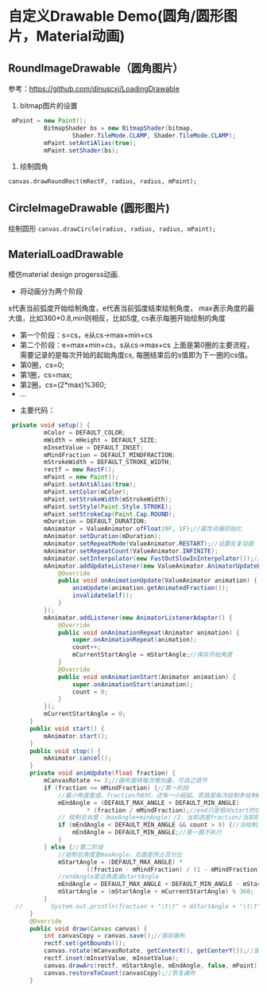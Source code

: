 # 自定义Drawable Demo(圆角/圆形图片，Material动画)
## RoundImageDrawable（圆角图片）
参考：https://github.com/dinuscxj/LoadingDrawable

1. bitmap图片的设置

```java
 mPaint = new Paint();
          BitmapShader bs = new BitmapShader(bitmap,
                  Shader.TileMode.CLAMP, Shader.TileMode.CLAMP);
          mPaint.setAntiAlias(true);
          mPaint.setShader(bs);
```

1. 绘制圆角

 ` canvas.drawRoundRect(mRectF, radius, radius, mPaint); `

## CircleImageDrawable (圆形图片)

绘制圆形
 ` canvas.drawCircle(radius, radius, radius, mPaint); `

## MaterialLoadDrawable

模仿material design progerss动画.

- 将动画分为两个阶段

s代表当前弧度开始绘制角度，e代表当前弧度结束绘制角度，
max表示角度的最大值，比如360*0.8,min则相反，比如5度,
cs表示每圈开始绘制的角度

* 第一个阶段：s=cs，e从cs->max+min+cs
* 第二个阶段：e=max+min+cs，s从cs->max+cs
上面是第0圈的主要流程，需要记录的是每次开始的起始角度cs,
每圈结束后的s值即为下一圈的cs值。
* 第0圈，cs=0;
* 第1圈，cs=max;
* 第2圈，cs=(2*max)%360;
* ...

- 主要代码：

```java
 private void setup() {
          mColor = DEFAULT_COLOR;
          mWidth = mHeight = DEFAULT_SIZE;
          mInsetValue = DEFAULT_INSET;
          mMindFraction = DEFAULT_MINDFRACTION;
          mStrokeWidth = DEFAULT_STROKE_WIDTH;
          rectf = new RectF();
          mPaint = new Paint();
          mPaint.setAntiAlias(true);
          mPaint.setColor(mColor);
          mPaint.setStrokeWidth(mStrokeWidth);
          mPaint.setStyle(Paint.Style.STROKE);
          mPaint.setStrokeCap(Paint.Cap.ROUND);
          mDuration = DEFAULT_DURATION;
          mAnimator = ValueAnimator.ofFloat(0F, 1F);//属性动画初始化
          mAnimator.setDuration(mDuration);
          mAnimator.setRepeatMode(ValueAnimator.RESTART);//设置反复动画
          mAnimator.setRepeatCount(ValueAnimator.INFINITE);
          mAnimator.setInterpolator(new FastOutSlowInInterpolator());//插值器
          mAnimator.addUpdateListener(new ValueAnimator.AnimatorUpdateListener() {
              @Override
              public void onAnimationUpdate(ValueAnimator animation) {
                  animUpdate(animation.getAnimatedFraction());
                  invalidateSelf();
              }
          });
          mAnimator.addListener(new AnimatorListenerAdapter() {
              @Override
              public void onAnimationRepeat(Animator animation) {
                  super.onAnimationRepeat(animation);
                  count++;
                  mCurrentStartAngle = mStartAngle;//保存开始角度
              }
              @Override
              public void onAnimationStart(Animator animation) {
                  super.onAnimationStart(animation);
                  count = 0;
              }
          });
          mCurrentStartAngle = 0;
      }
      public void start() {
          mAnimator.start();
      }
      public void stop() {
          mAnimator.cancel();
      }
      private void animUpdate(float fraction) {
          mCanvasRotate += 2;//画布旋转每次增加量，可自己调节
          if (fraction <= mMindFraction) {//第一阶段
              //最小角度是值，fraction为0时，还有一小段弧。思路是每次绘制多绘制minAngle的角度
              mEndAngle = (DEFAULT_MAX_ANGLE + DEFAULT_MIN_ANGLE)
                      * (fraction / mMindFraction);//end只是相对start的位移
              // 绘制总长度：（maxAngle+minAngle）/2，当前进度fraction/当前阶段百分比
              if (mEndAngle < DEFAULT_MIN_ANGLE && count > 0) {//当绘制角度小于最小角度时，绘制最小角度
                  mEndAngle = DEFAULT_MIN_ANGLE;//第一圈不执行
              }
          } else {//第二阶段
              //绘制总角度是maxAngle，后面是所占百分比
              mStartAngle = (DEFAULT_MAX_ANGLE) *
                      ((fraction - mMindFraction) / (1 - mMindFraction));
              //endAngle是总角度减startAngle
              mEndAngle = DEFAULT_MAX_ANGLE + DEFAULT_MIN_ANGLE - mStartAngle;
              mStartAngle = (mStartAngle + mCurrentStartAngle) % 360;
          }
  //        System.out.println(fraction + "\t\t" + mStartAngle + "\t\t" + (mEndAngle + mStartAngle));
      }
      @Override
      public void draw(Canvas canvas) {
          int canvasCopy = canvas.save();//保存画布
          rectf.set(getBounds());
          canvas.rotate(mCanvasRotate, getCenterX(), getCenterY());//旋转画布
          rectf.inset(mInsetValue, mInsetValue);
          canvas.drawArc(rectf, mStartAngle, mEndAngle, false, mPaint);
          canvas.restoreToCount(canvasCopy);//恢复画布
      }
```